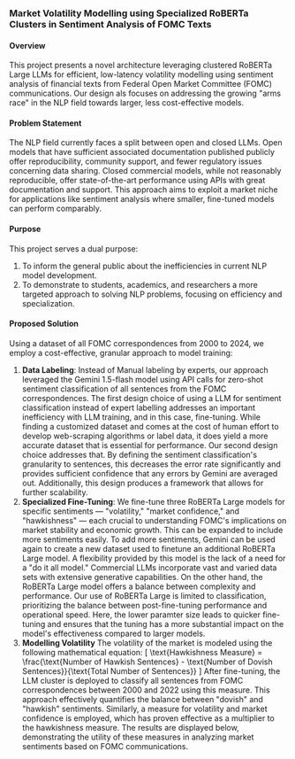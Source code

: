 ### Market Volatility Modelling using Specialized RoBERTa Clusters in Sentiment Analysis of FOMC Texts

#### Overview

This project presents a novel architecture leveraging clustered RoBERTa Large LLMs for efficient, low-latency volatility modelling using sentiment analysis of financial texts from Federal Open Market Committee (FOMC) communications. Our design als focuses on addressing the growing "arms race" in the NLP field towards larger, less cost-effective models. 

#### Problem Statement

The NLP field currently faces a split between open and closed LLMs. Open models that have sufficient associated documentation published publicly offer reproducibility, community support, and fewer regulatory issues concerning data sharing. Closed commercial models, while not reasonably reproducible, offer state-of-the-art performance using APIs with great documentation and support. This approach aims to exploit a market niche for applications like sentiment analysis where smaller, fine-tuned models can perform comparably.

#### Purpose

This project serves a dual purpose:
1. To inform the general public about the inefficiencies in current NLP model development.
2. To demonstrate to students, academics, and researchers a more targeted approach to solving NLP problems, focusing on efficiency and specialization.

#### Proposed Solution

Using a dataset of all FOMC correspondences from 2000 to 2024, we employ a cost-effective, granular approach to model training:
1. **Data Labeling**: Instead of Manual labeling by experts, our approach leveraged the Gemini 1.5-flash model using API calls for zero-shot sentiment classification of all sentences from the FOMC correspondences. The first design choice of using a LLM for sentiment classification instead of expert labelling addresses an important inefficiency with LLM training, and in this case, fine-tuning. While finding a customized dataset and comes at the cost of human effort to develop web-scraping algorithms or label data, it does yield a more accurate dataset that is essential for performance. Our second design choice addresses that. By defining the sentiment classification's granularity to sentences, this decreases the error rate significantly and provides sufficient confidence that any errors by Gemini are averaged out. Additionally, this design produces a framework that allows for further scalability. 
2. **Specialized Fine-Tuning**: We fine-tune three RoBERTa Large models for specific sentiments — "volatility," "market confidence," and "hawkishness" — each crucial to understanding FOMC's implications on market stability and economic growth. This can be expanded to include more sentiments easily. To add more sentiments, Gemini can be used again to create a new dataset used to finetune an additional RoBERTa Large model. A flexibility provided by this model is the lack of a need for a "do it all model." Commercial LLMs incorporate vast and varied data sets with extensive generative capabilities. On the other hand, the RoBERTa Large model offers a balance between complexity and performance. Our use of RoBERTa Large is limited to classification, prioritizing the  balance between post-fine-tuning performance and operational speed. Here, the lower paramter size leads to quicker fine-tuning and ensures that the tuning has a more substantial impact on the model's effectiveness compared to larger models.
3. **Modelling Volatility** The volatility of the market is modeled using the following mathematical equation:
\[ \text{Hawkishness Measure} = \frac{\text{Number of Hawkish Sentences} - \text{Number of Dovish Sentences}}{\text{Total Number of Sentences}} \]
After fine-tuning, the LLM cluster is deployed to classify all sentences from FOMC correspondences between 2000 and 2022 using this measure. This approach effectively quantifies the balance between "dovish" and "hawkish" sentiments. Similarly, a measure for volatility and market confidence is employed, which has proven effective as a multiplier to the hawkishness measure. The results are displayed below, demonstrating the utility of these measures in analyzing market sentiments based on FOMC communications.
